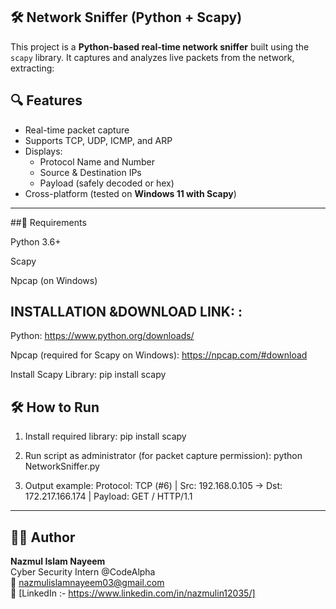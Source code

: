 ## 🛠️ Network Sniffer (Python + Scapy)


This project is a **Python-based real-time network sniffer** built using the `scapy` library. It captures and analyzes live packets from the network, extracting:

## 🔍 Features

- Real-time packet capture
- Supports TCP, UDP, ICMP, and ARP
- Displays:
  - Protocol Name and Number
  - Source & Destination IPs
  - Payload (safely decoded or hex)
- Cross-platform (tested on **Windows 11 with Scapy**)

---
##🐍 Requirements

Python 3.6+

Scapy

Npcap (on Windows)  


## INSTALLATION &DOWNLOAD LINK: :

Python: https://www.python.org/downloads/

Npcap (required for Scapy on Windows): https://npcap.com/#download

Install Scapy Library: pip install scapy

## 🛠️ How to Run

1. Install required library: pip install scapy
   
3. Run script as administrator (for packet capture permission): python NetworkSniffer.py
   
5. Output example: Protocol: TCP (#6) | Src: 192.168.0.105 -> Dst: 172.217.166.174 | Payload: GET / HTTP/1.1

---

## 👨‍💻 Author
**Nazmul Islam Nayeem**  
Cyber Security Intern @CodeAlpha  
📧 [nazmulislamnayeem03@gmail.com](mailto:nazmulislamnayeem03@gmail.com)  
🔗 [LinkedIn :- https://www.linkedin.com/in/nazmulin12035/]
